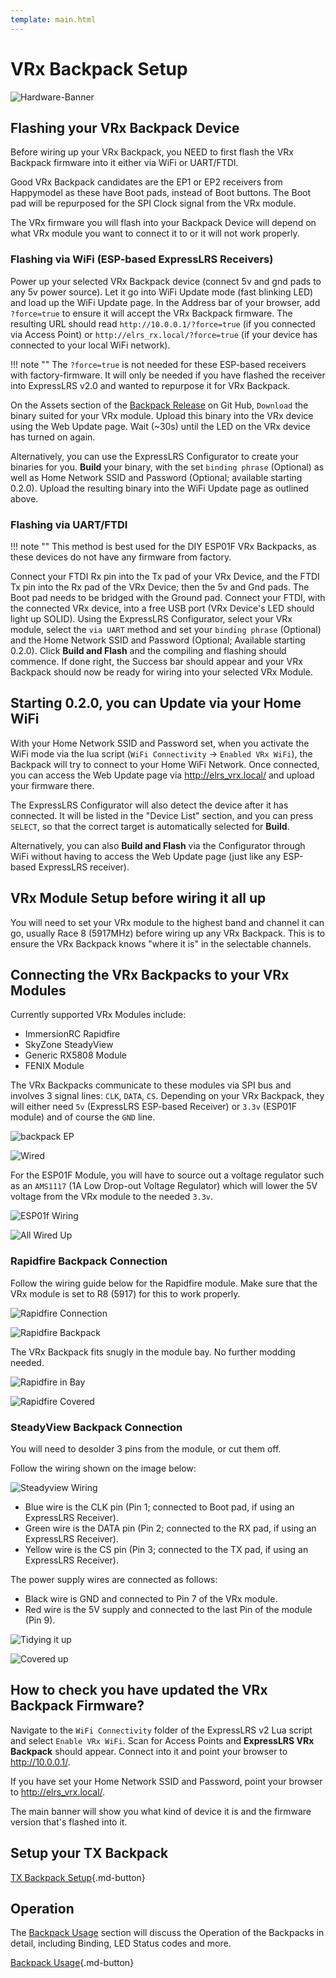 ```yaml
---
template: main.html
---
```

# VRx Backpack Setup
![Hardware-Banner](https://raw.githubusercontent.com/ExpressLRS/ExpressLRS-Hardware/master/img/hardware.png)

## Flashing your VRx Backpack Device

Before wiring up your VRx Backpack, you NEED to first flash the VRx Backpack firmware into it either via WiFi or UART/FTDI.

Good VRx Backpack candidates are the EP1 or EP2 receivers from Happymodel as these have Boot pads, instead of Boot buttons. The Boot pad will be repurposed for the SPI Clock signal from the VRx module.

The VRx firmware you will flash into your Backpack Device will depend on what VRx module you want to connect it to or it will not work properly.

### Flashing via WiFi (ESP-based ExpressLRS Receivers)

Power up your selected VRx Backpack device (connect 5v and gnd pads to any 5v power source). Let it go into WiFi Update mode (fast blinking LED) and load up the WiFi Update page. In the Address bar of your browser, add `?force=true` to ensure it will accept the VRx Backpack firmware. The resulting URL should read `http://10.0.0.1/?force=true` (if you connected via Access Point) or `http://elrs_rx.local/?force=true` (if your device has connected to your local WiFi network).

!!! note ""
    The `?force=true` is not needed for these ESP-based receivers with factory-firmware. It will only be needed if you have flashed the receiver into ExpressLRS v2.0 and wanted to repurpose it for VRx Backpack.

On the Assets section of the [Backpack Release](https://github.com/ExpressLRS/Backpack/releases) on Git Hub, `Download` the binary suited for your VRx module. Upload this binary into the VRx device using the Web Update page. Wait (~30s) until the LED on the VRx device has turned on again.

Alternatively, you can use the ExpressLRS Configurator to create your binaries for you. **Build** your binary, with the set `binding phrase` (Optional) as well as Home Network SSID and Password (Optional; available starting 0.2.0). Upload the resulting binary into the WiFi Update page as outlined above.

### Flashing via UART/FTDI

!!! note ""
    This method is best used for the DIY ESP01F VRx Backpacks, as these devices do not have any firmware from factory.

Connect your FTDI Rx pin into the Tx pad of your VRx Device, and the FTDI Tx pin into the Rx pad of the VRx Device; then the 5v and Gnd pads. The Boot pad needs to be bridged with the Ground pad. Connect your FTDI, with the connected VRx device, into a free USB port (VRx Device's LED should light up SOLID). Using the ExpressLRS Configurator, select your VRx module, select the `via UART` method and set your `binding phrase` (Optional) and the Home Network SSID and Password (Optional; Available starting 0.2.0). Click **Build and Flash** and the compiling and flashing should commence. If done right, the Success bar should appear and your VRx Backpack should now be ready for wiring into your selected VRx Module.

## Starting 0.2.0, you can Update via your Home WiFi

With your Home Network SSID and Password set, when you activate the WiFi mode via the lua script (`WiFi Connectivity` -> `Enabled VRx WiFi`), the Backpack will try to connect to your Home WiFi Network. Once connected, you can access the Web Update page via http://elrs_vrx.local/ and upload your firmware there.

The ExpressLRS Configurator will also detect the device after it has connected. It will be listed in the "Device List" section, and you can press `SELECT`, so that the correct target is automatically selected for **Build**.

Alternatively, you can also **Build and Flash** via the Configurator through WiFi without having to access the Web Update page (just like any ESP-based ExpressLRS receiver).

## VRx Module Setup before wiring it all up

You will need to set your VRx module to the highest band and channel it can go, usually Race 8 (5917MHz) before wiring up any VRx Backpack. This is to ensure the VRx Backpack knows "where it is" in the selectable channels.

## Connecting the VRx Backpacks to your VRx Modules

Currently supported VRx Modules include:

* ImmersionRC Rapidfire  
* SkyZone SteadyView
* Generic RX5808 Module
* FENIX Module

The VRx Backpacks communicate to these modules via SPI bus and involves 3 signal lines: `CLK`, `DATA`, `CS`. Depending on your VRx Backpack, they will either need `5v` (ExpressLRS ESP-based Receiver) or `3.3v` (ESP01F module) and of course the `GND` line.

![backpack EP](../../assets/images/backpackEP.png)

![Wired](https://github.com/ExpressLRS/Backpack/raw/master/img/ep1-install-rapidfire/EP1-wired-boot0.JPG)

For the ESP01F Module, you will have to source out a voltage regulator such as an `AMS1117` (1A Low Drop-out Voltage Regulator) which will lower the 5V voltage from the VRx module to the needed `3.3v`.

![ESP01f Wiring](https://github.com/ExpressLRS/Backpack/raw/master/img/esp-wiring-diagram.jpg)

![All Wired Up](https://github.com/ExpressLRS/Backpack/raw/master/img/heat-shrink.jpg)

### Rapidfire Backpack Connection

Follow the wiring guide below for the Rapidfire module. Make sure that the VRx module is set to R8 (5917) for this to work properly.

![Rapidfire Connection](https://github.com/ExpressLRS/Backpack/raw/master/img/rf-wiring0diagram.jpg)

![Rapidfire Backpack](https://github.com/ExpressLRS/Backpack/raw/master/img/esp-on-rf.jpg)

The VRx Backpack fits snugly in the module bay. No further modding needed.

![Rapidfire in Bay](https://github.com/ExpressLRS/Backpack/raw/master/img/installed.jpg)

![Rapidfire Covered](https://github.com/ExpressLRS/Backpack/raw/master/img/front-cover.jpg)

### SteadyView Backpack Connection

You will need to desolder 3 pins from the module, or cut them off. 

Follow the wiring shown on the image below:

![Steadyview Wiring](https://github.com/ExpressLRS/Backpack/wiki/SkyZone-Wiring.jpg)

* Blue wire is the CLK pin (Pin 1; connected to Boot pad, if using an ExpressLRS Receiver).
* Green wire is the DATA pin (Pin 2; connected to the RX pad, if using an ExpressLRS Receiver).
* Yellow wire is the CS pin (Pin 3; connected to the TX pad, if using an ExpressLRS Receiver).

The power supply wires are connected as follows:
* Black wire is GND and connected to Pin 7 of the VRx module.
* Red wire is the 5V supply and connected to the last Pin of the module (Pin 9).

![Tidying it up](https://github.com/ExpressLRS/Backpack/wiki/SkyZone-Assembled.jpg)

![Covered up](https://github.com/ExpressLRS/Backpack/wiki/SkyZone-Lid-On.jpg)

## How to check you have updated the VRx Backpack Firmware?

Navigate to the `WiFi Connectivity` folder of the ExpressLRS v2 Lua script and select `Enable VRx WiFi`. Scan for Access Points and **ExpressLRS VRx Backpack** should appear. Connect into it and point your browser to http://10.0.0.1/.

If you have set your Home Network SSID and Password, point your browser to http://elrs_vrx.local/.

The main banner will show you what kind of device it is and the firmware version that's flashed into it.

## Setup your TX Backpack

[TX Backpack Setup](../../hardware/backpack-tx-setup/){.md-button} 

## Operation

The [Backpack Usage](../../hardware/esp-backpack/#backpack-usage) section will discuss the Operation of the Backpacks in detail, including Binding, LED Status codes and more.

[Backpack Usage](../../hardware/esp-backpack/#backpack-usage){.md-button}
